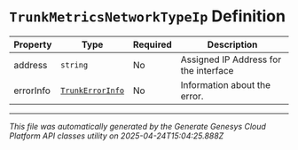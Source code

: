 # `TrunkMetricsNetworkTypeIp` Definition

| Property | Type | Required | Description |
|----------|------|----------|-------------|
| address | `string` | No | Assigned IP Address for the interface |
| errorInfo | [`TrunkErrorInfo`](trunkerrorinfo-definition.md) | No | Information about the error. |

---

*This file was automatically generated by the Generate Genesys Cloud Platform API classes utility on 2025-04-24T15:04:25.888Z*